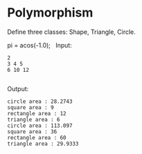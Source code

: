 # Polymorphism

Define three classes: Shape, Triangle, Circle.

pi = acos(-1.0);
 
Input:
```
2
3 4 5
6 10 12


```

Output:

```
circle area : 28.2743
square area : 9
rectangle area : 12
triangle area : 6
circle area : 113.097
square area : 36
rectangle area : 60
triangle area : 29.9333

```
